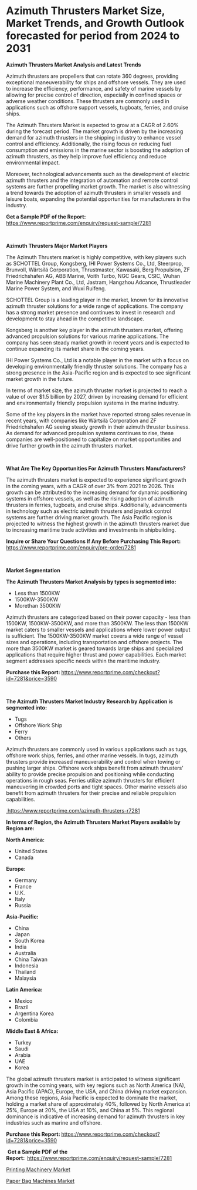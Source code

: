 <p><h1>Azimuth Thrusters Market Size, Market Trends, and Growth Outlook forecasted for period from 2024 to 2031</h1></p><p><strong>Azimuth Thrusters Market Analysis and Latest Trends</strong></p>
<p><p>Azimuth thrusters are propellers that can rotate 360 degrees, providing exceptional maneuverability for ships and offshore vessels. They are used to increase the efficiency, performance, and safety of marine vessels by allowing for precise control of direction, especially in confined spaces or adverse weather conditions. These thrusters are commonly used in applications such as offshore support vessels, tugboats, ferries, and cruise ships.</p><p>The Azimuth Thrusters Market is expected to grow at a CAGR of 2.60% during the forecast period. The market growth is driven by the increasing demand for azimuth thrusters in the shipping industry to enhance vessel control and efficiency. Additionally, the rising focus on reducing fuel consumption and emissions in the marine sector is boosting the adoption of azimuth thrusters, as they help improve fuel efficiency and reduce environmental impact. </p><p>Moreover, technological advancements such as the development of electric azimuth thrusters and the integration of automation and remote control systems are further propelling market growth. The market is also witnessing a trend towards the adoption of azimuth thrusters in smaller vessels and leisure boats, expanding the potential opportunities for manufacturers in the industry.</p></p>
<p><strong>Get a Sample PDF of the Report:&nbsp;</strong> <a href="https://www.reportprime.com/enquiry/request-sample/7281">https://www.reportprime.com/enquiry/request-sample/7281</a></p>
<p>&nbsp;</p>
<p><strong>Azimuth Thrusters Major Market Players</strong></p>
<p><p>The Azimuth Thrusters market is highly competitive, with key players such as SCHOTTEL Group, Kongsberg, IHI Power Systems Co., Ltd, Steerprop, Brunvoll, Wärtsilä Corporation, Thrustmaster, Kawasaki, Berg Propulsion, ZF Friedrichshafen AG, ABB Marine, Voith Turbo, NGC Gears, CSIC, Wuhan Marine Machinery Plant Co., Ltd, Jastram, Hangzhou Adcance, Thrustleader Marine Power System, and Wuxi Ruifeng.</p><p>SCHOTTEL Group is a leading player in the market, known for its innovative azimuth thruster solutions for a wide range of applications. The company has a strong market presence and continues to invest in research and development to stay ahead in the competitive landscape.</p><p>Kongsberg is another key player in the azimuth thrusters market, offering advanced propulsion solutions for various marine applications. The company has seen steady market growth in recent years and is expected to continue expanding its market share in the coming years.</p><p>IHI Power Systems Co., Ltd is a notable player in the market with a focus on developing environmentally friendly thruster solutions. The company has a strong presence in the Asia-Pacific region and is expected to see significant market growth in the future.</p><p>In terms of market size, the azimuth thruster market is projected to reach a value of over $1.5 billion by 2027, driven by increasing demand for efficient and environmentally friendly propulsion systems in the marine industry.</p><p>Some of the key players in the market have reported strong sales revenue in recent years, with companies like Wärtsilä Corporation and ZF Friedrichshafen AG seeing steady growth in their azimuth thruster business. As demand for advanced propulsion systems continues to rise, these companies are well-positioned to capitalize on market opportunities and drive further growth in the azimuth thrusters market.</p></p>
<p>&nbsp;</p>
<p><strong>What Are The Key Opportunities For Azimuth Thrusters Manufacturers?</strong></p>
<p><p>The azimuth thrusters market is expected to experience significant growth in the coming years, with a CAGR of over 3% from 2021 to 2026. This growth can be attributed to the increasing demand for dynamic positioning systems in offshore vessels, as well as the rising adoption of azimuth thrusters in ferries, tugboats, and cruise ships. Additionally, advancements in technology such as electric azimuth thrusters and joystick control systems are further driving market growth. The Asia Pacific region is projected to witness the highest growth in the azimuth thrusters market due to increasing maritime trade activities and investments in shipbuilding.</p></p>
<p><strong>Inquire or Share Your Questions If Any Before Purchasing This Report:</strong> <a href="https://www.reportprime.com/enquiry/pre-order/7281">https://www.reportprime.com/enquiry/pre-order/7281</a></p>
<p>&nbsp;</p>
<p><strong>Market Segmentation</strong></p>
<p><strong>The Azimuth Thrusters Market Analysis by types is segmented into:</strong></p>
<p><ul><li>Less than 1500KW</li><li>1500KW-3500KW</li><li>Morethan 3500KW</li></ul></p>
<p><p>Azimuth thrusters are categorized based on their power capacity - less than 1500KW, 1500KW-3500KW, and more than 3500KW. The less than 1500KW market caters to smaller vessels and applications where lower power output is sufficient. The 1500KW-3500KW market covers a wide range of vessel sizes and operations, including transportation and offshore projects. The more than 3500KW market is geared towards large ships and specialized applications that require higher thrust and power capabilities. Each market segment addresses specific needs within the maritime industry.</p></p>
<p><strong>Purchase this Report:&nbsp;</strong><a href="https://www.reportprime.com/checkout?id=7281&price=3590">https://www.reportprime.com/checkout?id=7281&price=3590</a></p>
<p>&nbsp;</p>
<p><strong>The Azimuth Thrusters Market Industry Research by Application is segmented into:</strong></p>
<p><ul><li>Tugs</li><li>Offshore Work Ship</li><li>Ferry</li><li>Others</li></ul></p>
<p><p>Azimuth thrusters are commonly used in various applications such as tugs, offshore work ships, ferries, and other marine vessels. In tugs, azimuth thrusters provide increased maneuverability and control when towing or pushing larger ships. Offshore work ships benefit from azimuth thrusters' ability to provide precise propulsion and positioning while conducting operations in rough seas. Ferries utilize azimuth thrusters for efficient maneuvering in crowded ports and tight spaces. Other marine vessels also benefit from azimuth thrusters for their precise and reliable propulsion capabilities.</p></p>
<p><a href="https://www.reportprime.com/azimuth-thrusters-r7281">&nbsp;https://www.reportprime.com/azimuth-thrusters-r7281</a></p>
<p><strong>In terms of Region, the Azimuth Thrusters Market Players available by Region are:</strong></p>
<p>
    <p> <strong> North America: </strong>
        <ul>
            <li>United States</li>
            <li>Canada</li>
        </ul>
        </p> 
    <p> <strong> Europe: </strong>
        <ul>
            <li>Germany</li>
            <li>France</li>
            <li>U.K.</li>
            <li>Italy</li>
            <li>Russia</li>
        </ul>
        </p> 
    <p> <strong> Asia-Pacific: </strong>
        <ul>
            <li>China</li>
            <li>Japan</li>
            <li>South Korea</li>
            <li>India</li>
            <li>Australia</li>
            <li>China Taiwan</li>
            <li>Indonesia</li>
            <li>Thailand</li>
            <li>Malaysia</li>
        </ul>
        </p> 
    <p> <strong> Latin America: </strong>
        <ul>
            <li>Mexico</li>
            <li>Brazil</li>
            <li>Argentina Korea</li>
            <li>Colombia</li>
        </ul>
        </p> 
    <p> <strong> Middle East & Africa: </strong>
        <ul>
            <li>Turkey</li>
            <li>Saudi</li>
            <li>Arabia</li>
            <li>UAE</li>
            <li>Korea</li>
        </ul>
    </p>
    </p>
<p><p>The global azimuth thrusters market is anticipated to witness significant growth in the coming years, with key regions such as North America (NA), Asia Pacific (APAC), Europe, the USA, and China driving market expansion. Among these regions, Asia Pacific is expected to dominate the market, holding a market share of approximately 40%, followed by North America at 25%, Europe at 20%, the USA at 10%, and China at 5%. This regional dominance is indicative of increasing demand for azimuth thrusters in key industries such as marine and offshore.</p></p>
<p><strong>Purchase this Report: </strong><a href="https://www.reportprime.com/checkout?id=7281&price=3590">https://www.reportprime.com/checkout?id=7281&price=3590</a></p>
<p>&nbsp;<strong>Get a Sample PDF of the Report:&nbsp;&nbsp;</strong><a href="https://www.reportprime.com/enquiry/request-sample/7281">https://www.reportprime.com/enquiry/request-sample/7281</a></p>
<p><strong></strong></p>
<p><p><a href="https://github.com/FredaSauer/Market-Research-Report-List-1/blob/main/printing-machinery-market.md">Printing Machinery Market</a></p><p><a href="https://github.com/arabintang013/Market-Research-Report-List-1/blob/main/paper-bag-machines-market.md">Paper Bag Machines Market</a></p></p>